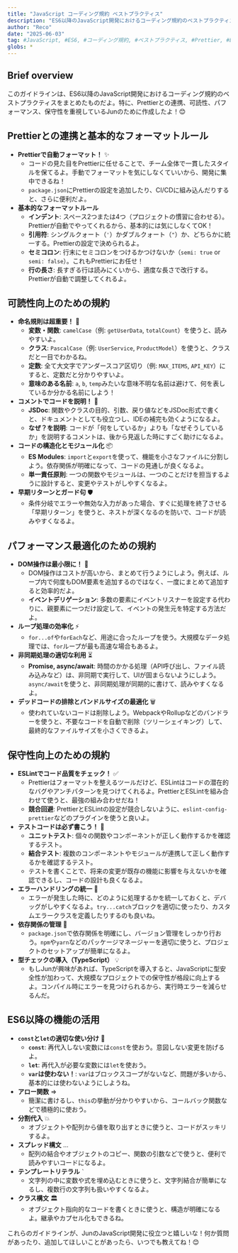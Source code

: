 ```yaml
---
title: "JavaScript コーディング規約 ベストプラクティス"
description: "ES6以降のJavaScript開発におけるコーディング規約のベストプラクティスをまとめたよ。Prettierとの連携、可読性、パフォーマンス、保守性を重視したガイドラインだよ！😊"
author: "Reco"
date: "2025-06-03"
tag: #JavaScript, #ES6, #コーディング規約, #ベストプラクティス, #Prettier, #ESLint, #TypeScript
globs: *
---
```


## Brief overview
このガイドラインは、ES6以降のJavaScript開発におけるコーディング規約のベストプラクティスをまとめたものだよ。特に、Prettierとの連携、可読性、パフォーマンス、保守性を重視しているJunのために作成したよ！😊

## Prettierとの連携と基本的なフォーマットルール
- **Prettierで自動フォーマット！** ✨
  - コードの見た目をPrettierに任せることで、チーム全体で一貫したスタイルを保てるよ。手動でフォーマットを気にしなくていいから、開発に集中できるね！
  - `package.json`にPrettierの設定を追加したり、CI/CDに組み込んだりすると、さらに便利だよ。
- **基本的なフォーマットルール**
  - **インデント**: スペース2つまたは4つ（プロジェクトの慣習に合わせる）。Prettierが自動でやってくれるから、基本的には気にしなくてOK！
  - **引用符**: シングルクォート（`'`）かダブルクォート（`"`）か、どちらかに統一する。Prettierの設定で決められるよ。
  - **セミコロン**: 行末にセミコロンをつけるかつけないか（`semi: true` or `semi: false`）。これもPrettierにお任せ！
  - **行の長さ**: 長すぎる行は読みにくいから、適度な長さで改行する。Prettierが自動で調整してくれるよ。

## 可読性向上のための規約
- **命名規則は超重要！** 🌟
  - **変数・関数**: `camelCase`（例: `getUserData`, `totalCount`）を使うと、読みやすいよ。
  - **クラス**: `PascalCase`（例: `UserService`, `ProductModel`）を使うと、クラスだと一目でわかるね。
  - **定数**: 全て大文字でアンダースコア区切り（例: `MAX_ITEMS`, `API_KEY`）にすると、定数だと分かりやすいよ。
  - **意味のある名前**: `a`, `b`, `temp`みたいな意味不明な名前は避けて、何を表しているか分かる名前にしよう！
- **コメントでコードを説明！** 📝
  - **JSDoc**: 関数やクラスの目的、引数、戻り値などをJSDoc形式で書くと、ドキュメントとしても役立つし、IDEの補完も効くようになるよ。
  - **なぜ？を説明**: コードが「何をしているか」よりも「なぜそうしているか」を説明するコメントは、後から見返した時にすごく助けになるよ。
- **コードの構造化とモジュール化** 📦
  - **ES Modules**: `import`と`export`を使って、機能を小さなファイルに分割しよう。依存関係が明確になって、コードの見通しが良くなるよ。
  - **単一責任原則**: 一つの関数やモジュールは、一つのことだけを担当するように設計すると、変更やテストがしやすくなるよ。
- **早期リターンとガード句** 🛡️
  - 条件分岐でエラーや無効な入力があった場合、すぐに処理を終了させる「早期リターン」を使うと、ネストが深くなるのを防いで、コードが読みやすくなるよ。

## パフォーマンス最適化のための規約
- **DOM操作は最小限に！** 🚀
  - DOM操作はコストが高いから、まとめて行うようにしよう。例えば、ループ内で何度もDOM要素を追加するのではなく、一度にまとめて追加すると効率的だよ。
  - **イベントデリゲーション**: 多数の要素にイベントリスナーを設定する代わりに、親要素に一つだけ設定して、イベントの発生元を特定する方法だよ。
- **ループ処理の効率化** ⚡
  - `for...of`や`forEach`など、用途に合ったループを使う。大規模なデータ処理では、`for`ループが最も高速な場合もあるよ。
- **非同期処理の適切な利用** ⏳
  - **Promise, async/await**: 時間のかかる処理（API呼び出し、ファイル読み込みなど）は、非同期で実行して、UIが固まらないようにしよう。`async/await`を使うと、非同期処理が同期的に書けて、読みやすくなるよ。
- **デッドコードの排除とバンドルサイズの最適化** 🗑️
  - 使われていないコードは削除しよう。WebpackやRollupなどのバンドラーを使うと、不要なコードを自動で削除（ツリーシェイキング）して、最終的なファイルサイズを小さくできるよ。

## 保守性向上のための規約
- **ESLintでコード品質をチェック！** ✅
  - Prettierはフォーマットを整えるツールだけど、ESLintはコードの潜在的なバグやアンチパターンを見つけてくれるよ。PrettierとESLintを組み合わせて使うと、最強の組み合わせだね！
  - **競合回避**: PrettierとESLintの設定が競合しないように、`eslint-config-prettier`などのプラグインを使うと良いよ。
- **テストコードは必ず書こう！** 🧪
  - **ユニットテスト**: 個々の関数やコンポーネントが正しく動作するかを確認するテスト。
  - **結合テスト**: 複数のコンポーネントやモジュールが連携して正しく動作するかを確認するテスト。
  - テストを書くことで、将来の変更が既存の機能に影響を与えないかを確認できるし、コードの設計も良くなるよ。
- **エラーハンドリングの統一** 🚨
  - エラーが発生した時に、どのように処理するかを統一しておくと、デバッグがしやすくなるよ。`try...catch`ブロックを適切に使ったり、カスタムエラークラスを定義したりするのも良いね。
- **依存関係の管理** 🌳
  - `package.json`で依存関係を明確にし、バージョン管理をしっかり行おう。`npm`や`yarn`などのパッケージマネージャーを適切に使うと、プロジェクトのセットアップが簡単になるよ。
- **型チェックの導入（TypeScript）** 💡
  - もしJunが興味があれば、TypeScriptを導入すると、JavaScriptに型安全性が加わって、大規模なプロジェクトでの保守性が格段に向上するよ。コンパイル時にエラーを見つけられるから、実行時エラーを減らせるんだ。

## ES6以降の機能の活用
- **`const`と`let`の適切な使い分け** 🔄
  - **`const`**: 再代入しない変数には`const`を使おう。意図しない変更を防げるよ。
  - **`let`**: 再代入が必要な変数には`let`を使おう。
  - **`var`は使わない！**: `var`はブロックスコープがないなど、問題が多いから、基本的には使わないようにしようね。
- **アロー関数** =>
  - 簡潔に書けるし、`this`の挙動が分かりやすいから、コールバック関数などで積極的に使おう。
- **分割代入** 💥
  - オブジェクトや配列から値を取り出すときに使うと、コードがスッキリするよ。
- **スプレッド構文** ...
  - 配列の結合やオブジェクトのコピー、関数の引数などで使うと、便利で読みやすいコードになるよ。
- **テンプレートリテラル** `` ` ``
  - 文字列の中に変数や式を埋め込むときに使うと、文字列結合が簡単になるし、複数行の文字列も扱いやすくなるよ。
- **クラス構文** 🏛️
  - オブジェクト指向的なコードを書くときに使うと、構造が明確になるよ。継承やカプセル化もできるね。

これらのガイドラインが、JunのJavaScript開発に役立つと嬉しいな！何か質問があったり、追加してほしいことがあったら、いつでも教えてね！😊
